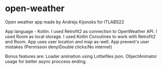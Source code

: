 # open-weather
Open weather app made by Andrejs Kijonoks for ITLABS22

App language - Kotlin.
I used Retrofit2 as connection to OpenWeather API. 
I used Room as local storage. 
I used Kotlin Coroutines to work with Retrofit2 and Room.
App uses user location and map as-well. App prevent's user mistakes (Permisson deny/Double clicks/No internet)

Bonus features are: Loader animation using Lottiefiles json.
ObjectAnimator usage for better async proccess ending. 
